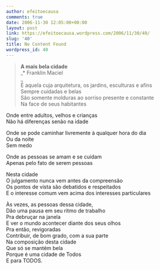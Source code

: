 ```yaml
---
author: efeitoecausa
comments: true
date: 2006-11-30 12:05:00+00:00
layout: post
link: https://efeitoecausa.wordpress.com/2006/11/30/40/
slug: '40'
title: No Content Found
wordpress_id: 40
---
```


>**A mais bela cidade**  
_* Franklin Maciel  
_  
É aquela cuja arquitetura, os jardins, esculturas e afins  
Sempre cuidadas e belas  
São somente molduras ao sorriso presente e constante  
Na face de seus habitantes  
  
Onde entre adultos, velhos e crianças  
Não há diferenças senão na idade  
  
Onde se pode caminhar livremente à qualquer hora do dia  
Ou da noite  
Sem medo  
  
Onde as pessoas se amam e se cuidam  
Apenas pelo fato de serem pessoas  
  
Nesta cidade  
O julgamento nunca vem antes da compreensão  
Os pontos de vista são debatidos e respeitados  
E o interesse comum vem acima dos interesses particulares  
  
Às vezes, as pessoas dessa cidade,  
Dão uma pausa em seu ritmo de trabalho  
Pra debruçar na janela  
E ver o mundo acontecer diante dos seus olhos  
Pra então, revigoradas  
Contribuir, de bom grado, com a sua parte  
Na composição desta cidade  
Que só se mantém bela  
Porque é uma cidade de Todos  
E para TODOS.
